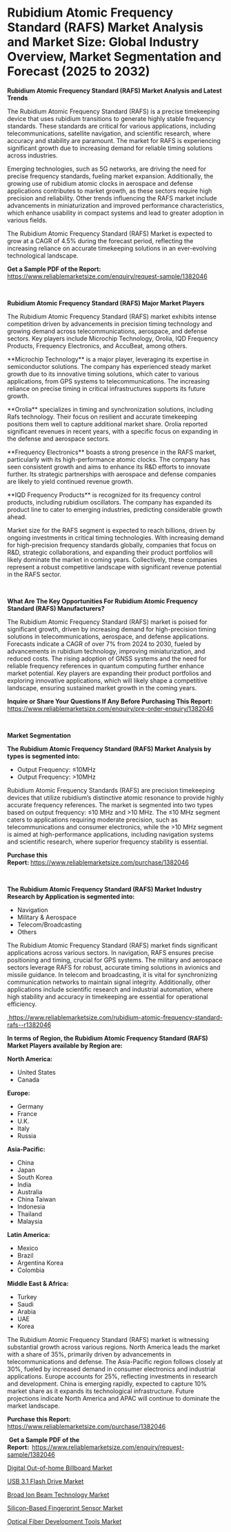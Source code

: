 <p><h1>Rubidium Atomic Frequency Standard (RAFS) Market Analysis and Market Size: Global Industry Overview, Market Segmentation and Forecast (2025 to 2032)</h1></p><p><strong>Rubidium Atomic Frequency Standard (RAFS) Market Analysis and Latest Trends</strong></p>
<p><p>The Rubidium Atomic Frequency Standard (RAFS) is a precise timekeeping device that uses rubidium transitions to generate highly stable frequency standards. These standards are critical for various applications, including telecommunications, satellite navigation, and scientific research, where accuracy and stability are paramount. The market for RAFS is experiencing significant growth due to increasing demand for reliable timing solutions across industries. </p><p>Emerging technologies, such as 5G networks, are driving the need for precise frequency standards, fueling market expansion. Additionally, the growing use of rubidium atomic clocks in aerospace and defense applications contributes to market growth, as these sectors require high precision and reliability. Other trends influencing the RAFS market include advancements in miniaturization and improved performance characteristics, which enhance usability in compact systems and lead to greater adoption in various fields.</p><p>The Rubidium Atomic Frequency Standard (RAFS) Market is expected to grow at a CAGR of 4.5% during the forecast period, reflecting the increasing reliance on accurate timekeeping solutions in an ever-evolving technological landscape.</p></p>
<p><strong>Get a Sample PDF of the Report:&nbsp;</strong> <a href="https://www.reliablemarketsize.com/enquiry/request-sample/1382046?utm_campaign=1143&utm_medium=2&utm_source=Github&utm_content=ia&utm_term=06042025&utm_id=rubidium-atomic-frequency-standard-rafs">https://www.reliablemarketsize.com/enquiry/request-sample/1382046</a></p>
<p>&nbsp;</p>
<p><strong>Rubidium Atomic Frequency Standard (RAFS) Major Market Players</strong></p>
<p><p>The Rubidium Atomic Frequency Standard (RAFS) market exhibits intense competition driven by advancements in precision timing technology and growing demand across telecommunications, aerospace, and defense sectors. Key players include Microchip Technology, Orolia, IQD Frequency Products, Frequency Electronics, and AccuBeat, among others.</p><p>**Microchip Technology** is a major player, leveraging its expertise in semiconductor solutions. The company has experienced steady market growth due to its innovative timing solutions, which cater to various applications, from GPS systems to telecommunications. The increasing reliance on precise timing in critical infrastructures supports its future growth.</p><p>**Orolia** specializes in timing and synchronization solutions, including Rafs technology. Their focus on resilient and accurate timekeeping positions them well to capture additional market share. Orolia reported significant revenues in recent years, with a specific focus on expanding in the defense and aerospace sectors. </p><p>**Frequency Electronics** boasts a strong presence in the RAFS market, particularly with its high-performance atomic clocks. The company has seen consistent growth and aims to enhance its R&D efforts to innovate further. Its strategic partnerships with aerospace and defense companies are likely to yield continued revenue growth.</p><p>**IQD Frequency Products** is recognized for its frequency control products, including rubidium oscillators. The company has expanded its product line to cater to emerging industries, predicting considerable growth ahead.</p><p>Market size for the RAFS segment is expected to reach billions, driven by ongoing investments in critical timing technologies. With increasing demand for high-precision frequency standards globally, companies that focus on R&D, strategic collaborations, and expanding their product portfolios will likely dominate the market in coming years. Collectively, these companies represent a robust competitive landscape with significant revenue potential in the RAFS sector.</p></p>
<p>&nbsp;</p>
<p><strong>What Are The Key Opportunities For Rubidium Atomic Frequency Standard (RAFS) Manufacturers?</strong></p>
<p><p>The Rubidium Atomic Frequency Standard (RAFS) market is poised for significant growth, driven by increasing demand for high-precision timing solutions in telecommunications, aerospace, and defense applications. Forecasts indicate a CAGR of over 7% from 2024 to 2030, fueled by advancements in rubidium technology, improving miniaturization, and reduced costs. The rising adoption of GNSS systems and the need for reliable frequency references in quantum computing further enhance market potential. Key players are expanding their product portfolios and exploring innovative applications, which will likely shape a competitive landscape, ensuring sustained market growth in the coming years.</p></p>
<p><strong>Inquire or Share Your Questions If Any Before Purchasing This Report:</strong> <a href="https://www.reliablemarketsize.com/enquiry/pre-order-enquiry/1382046?utm_campaign=1143&utm_medium=2&utm_source=Github&utm_content=ia&utm_term=06042025&utm_id=rubidium-atomic-frequency-standard-rafs">https://www.reliablemarketsize.com/enquiry/pre-order-enquiry/1382046</a></p>
<p>&nbsp;</p>
<p><strong>Market Segmentation</strong></p>
<p><strong>The Rubidium Atomic Frequency Standard (RAFS) Market Analysis by types is segmented into:</strong></p>
<p><ul><li>Output Frequency: ≤10MHz</li><li>Output Frequency: >10MHz</li></ul></p>
<p><p>Rubidium Atomic Frequency Standards (RAFS) are precision timekeeping devices that utilize rubidium’s distinctive atomic resonance to provide highly accurate frequency references. The market is segmented into two types based on output frequency: ≤10 MHz and >10 MHz. The ≤10 MHz segment caters to applications requiring moderate precision, such as telecommunications and consumer electronics, while the >10 MHz segment is aimed at high-performance applications, including navigation systems and scientific research, where superior frequency stability is essential.</p></p>
<p><strong>Purchase this Report:&nbsp;</strong><a href="https://www.reliablemarketsize.com/purchase/1382046?utm_campaign=1143&utm_medium=2&utm_source=Github&utm_content=ia&utm_term=06042025&utm_id=rubidium-atomic-frequency-standard-rafs">https://www.reliablemarketsize.com/purchase/1382046</a></p>
<p>&nbsp;</p>
<p><strong>The Rubidium Atomic Frequency Standard (RAFS) Market Industry Research by Application is segmented into:</strong></p>
<p><ul><li>Navigation</li><li>Military & Aerospace</li><li>Telecom/Broadcasting</li><li>Others</li></ul></p>
<p><p>The Rubidium Atomic Frequency Standard (RAFS) market finds significant applications across various sectors. In navigation, RAFS ensures precise positioning and timing, crucial for GPS systems. The military and aerospace sectors leverage RAFS for robust, accurate timing solutions in avionics and missile guidance. In telecom and broadcasting, it is vital for synchronizing communication networks to maintain signal integrity. Additionally, other applications include scientific research and industrial automation, where high stability and accuracy in timekeeping are essential for operational efficiency.</p></p>
<p><a href="https://www.reliablemarketsize.com/rubidium-atomic-frequency-standard-rafs--r1382046?utm_campaign=1143&utm_medium=2&utm_source=Github&utm_content=ia&utm_term=06042025&utm_id=rubidium-atomic-frequency-standard-rafs">&nbsp;https://www.reliablemarketsize.com/rubidium-atomic-frequency-standard-rafs--r1382046</a></p>
<p><strong>In terms of Region, the Rubidium Atomic Frequency Standard (RAFS) Market Players available by Region are:</strong></p>
<p>
    <p> <strong> North America: </strong>
        <ul>
            <li>United States</li>
            <li>Canada</li>
        </ul>
        </p> 
    <p> <strong> Europe: </strong>
        <ul>
            <li>Germany</li>
            <li>France</li>
            <li>U.K.</li>
            <li>Italy</li>
            <li>Russia</li>
        </ul>
        </p> 
    <p> <strong> Asia-Pacific: </strong>
        <ul>
            <li>China</li>
            <li>Japan</li>
            <li>South Korea</li>
            <li>India</li>
            <li>Australia</li>
            <li>China Taiwan</li>
            <li>Indonesia</li>
            <li>Thailand</li>
            <li>Malaysia</li>
        </ul>
        </p> 
    <p> <strong> Latin America: </strong>
        <ul>
            <li>Mexico</li>
            <li>Brazil</li>
            <li>Argentina Korea</li>
            <li>Colombia</li>
        </ul>
        </p> 
    <p> <strong> Middle East & Africa: </strong>
        <ul>
            <li>Turkey</li>
            <li>Saudi</li>
            <li>Arabia</li>
            <li>UAE</li>
            <li>Korea</li>
        </ul>
    </p>
    </p>
<p><p>The Rubidium Atomic Frequency Standard (RAFS) market is witnessing substantial growth across various regions. North America leads the market with a share of 35%, primarily driven by advancements in telecommunications and defense. The Asia-Pacific region follows closely at 30%, fueled by increased demand in consumer electronics and industrial applications. Europe accounts for 25%, reflecting investments in research and development. China is emerging rapidly, expected to capture 10% market share as it expands its technological infrastructure. Future projections indicate North America and APAC will continue to dominate the market landscape.</p></p>
<p><strong>Purchase this Report: </strong><a href="https://www.reliablemarketsize.com/purchase/1382046?utm_campaign=1143&utm_medium=2&utm_source=Github&utm_content=ia&utm_term=06042025&utm_id=rubidium-atomic-frequency-standard-rafs">https://www.reliablemarketsize.com/purchase/1382046</a></p>
<p>&nbsp;<strong>Get a Sample PDF of the Report:&nbsp;&nbsp;</strong><a href="https://www.reliablemarketsize.com/enquiry/request-sample/1382046?utm_campaign=1143&utm_medium=2&utm_source=Github&utm_content=ia&utm_term=06042025&utm_id=rubidium-atomic-frequency-standard-rafs">https://www.reliablemarketsize.com/enquiry/request-sample/1382046</a></p>
<p><strong></strong></p>
<p><p><a href="https://github.com/nacarnzina/Market-Research-Report-List-1/blob/main/digital-out-of-home-billboard-market.md?utm_campaign=1143&utm_medium=2&utm_source=Github&utm_content=ia&utm_term=06042025&utm_id=rubidium-atomic-frequency-standard-rafs">Digital Out-of-home Billboard Market</a></p><p><a href="https://github.com/kaidaloeckf7/Market-Research-Report-List-1/blob/main/usb-31-flash-drive-market.md?utm_campaign=1143&utm_medium=2&utm_source=Github&utm_content=ia&utm_term=06042025&utm_id=rubidium-atomic-frequency-standard-rafs">USB 3.1 Flash Drive Market</a></p><p><a href="https://github.com/giulyankela/Market-Research-Report-List-1/blob/main/broad-ion-beam-technology-market.md?utm_campaign=1143&utm_medium=2&utm_source=Github&utm_content=ia&utm_term=06042025&utm_id=rubidium-atomic-frequency-standard-rafs">Broad Ion Beam Technology Market</a></p><p><a href="https://github.com/arifasabeygb/Market-Research-Report-List-1/blob/main/silicon-based-fingerprint-sensor-market.md?utm_campaign=1143&utm_medium=2&utm_source=Github&utm_content=ia&utm_term=06042025&utm_id=rubidium-atomic-frequency-standard-rafs">Silicon-Based Fingerprint Sensor Market</a></p><p><a href="https://github.com/theyasnare5w/Market-Research-Report-List-1/blob/main/optical-fiber-development-tools-market.md?utm_campaign=1143&utm_medium=2&utm_source=Github&utm_content=ia&utm_term=06042025&utm_id=rubidium-atomic-frequency-standard-rafs">Optical Fiber Development Tools Market</a></p></p>